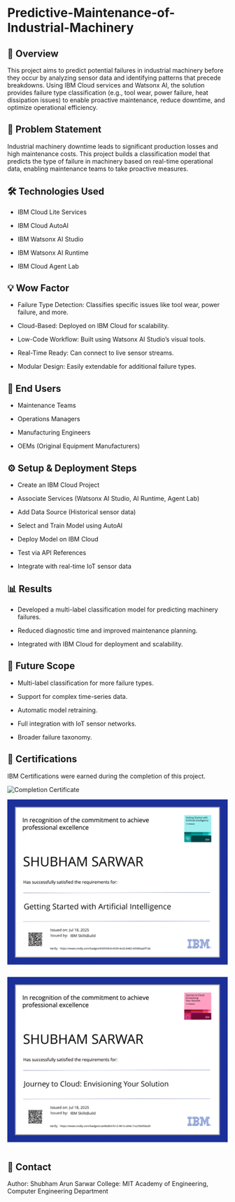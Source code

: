 # Predictive-Maintenance-of-Industrial-Machinery
## 📌 Overview
This project aims to predict potential failures in industrial machinery before they occur by analyzing sensor data and identifying patterns that precede breakdowns.
Using IBM Cloud services and Watsonx AI, the solution provides failure type classification (e.g., tool wear, power failure, heat dissipation issues) to enable proactive maintenance, reduce downtime, and optimize operational efficiency.

## 🚀 Problem Statement
Industrial machinery downtime leads to significant production losses and high maintenance costs.
This project builds a classification model that predicts the type of failure in machinery based on real-time operational data, enabling maintenance teams to take proactive measures.

## 🛠️ Technologies Used
- IBM Cloud Lite Services

- IBM Cloud AutoAI

- IBM Watsonx AI Studio

- IBM Watsonx AI Runtime

- IBM Cloud Agent Lab

## 💡 Wow Factor
- Failure Type Detection: Classifies specific issues like tool wear, power failure, and more.

- Cloud-Based: Deployed on IBM Cloud for scalability.

- Low-Code Workflow: Built using Watsonx AI Studio’s visual tools.

- Real-Time Ready: Can connect to live sensor streams.

- Modular Design: Easily extendable for additional failure types.

## 👥 End Users
- Maintenance Teams

- Operations Managers

- Manufacturing Engineers

- OEMs (Original Equipment Manufacturers)

## ⚙️ Setup & Deployment Steps
- Create an IBM Cloud Project

- Associate Services (Watsonx AI Studio, AI Runtime, Agent Lab)

- Add Data Source (Historical sensor data)

- Select and Train Model using AutoAI

- Deploy Model on IBM Cloud

- Test via API References

- Integrate with real-time IoT sensor data

## 📊 Results
- Developed a multi-label classification model for predicting machinery failures.

- Reduced diagnostic time and improved maintenance planning.

- Integrated with IBM Cloud for deployment and scalability.

## 🔮 Future Scope
- Multi-label classification for more failure types.

- Support for complex time-series data.

- Automatic model retraining.

- Full integration with IoT sensor networks.

- Broader failure taxonomy.

## 📜 Certifications
IBM Certifications were earned during the completion of this project.

![Completion Certificate](https://raw.githubusercontent.com/ShubhamSarwar/Predictive-Maintenance-of-Industrial-Machinery/main/Completion%20Certificate%20_SkillsBuild.jpg)

![IBM Design Screenshot 1](https://raw.githubusercontent.com/ShubhamSarwar/Predictive-Maintenance-of-Industrial-Machinery/main/IBMDesign20250724-32-3ph2t4_page-0001.jpg)

![IBM Design Screenshot 2](https://raw.githubusercontent.com/ShubhamSarwar/Predictive-Maintenance-of-Industrial-Machinery/main/IBMDesign20250724-33-93axki_page-0001.jpg)

## 📧 Contact
Author: Shubham Arun Sarwar
College: MIT Academy of Engineering, Computer Engineering Department

